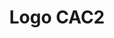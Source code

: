 ---
title: Logo CAC2
isPublic_b: true
published: true

file:
  src: /assets/site/images/logo-CAC2.png
  type: image/png
alt_txt: 'Logo CAC2'

---